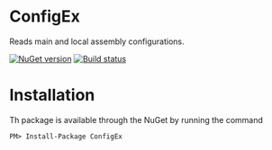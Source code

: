 # ConfigEx

Reads main and local assembly configurations.

[![NuGet version](https://badge.fury.io/nu/ConfigEx.svg)](https://badge.fury.io/nu/ConfigEx)
[![Build status](https://ci.appveyor.com/api/projects/status/uolv3hyw0v03a869?svg=true)](https://ci.appveyor.com/project/kirmir/configex-qe6wv)

# Installation

Th package is available through the NuGet by running the command

```
PM> Install-Package ConfigEx
```
